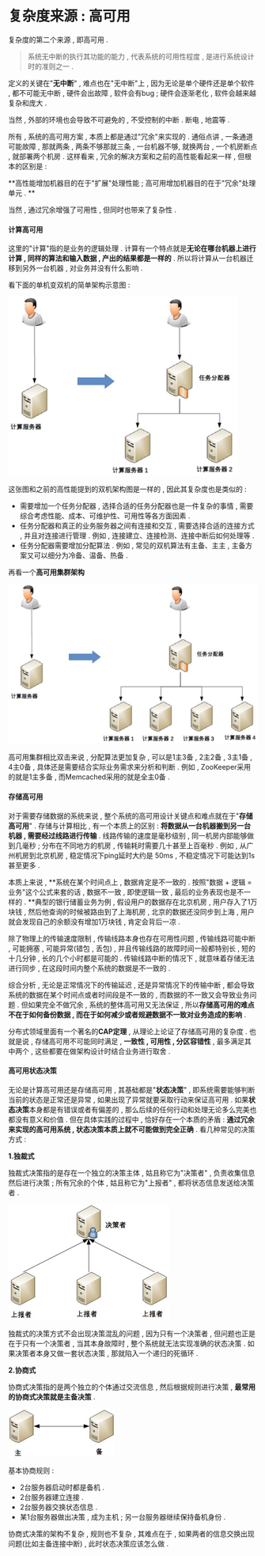 # 复杂度来源 : 高可用

复杂度的第二个来源 , 即高可用 .

> 系统无中断的执行其功能的能力 , 代表系统的可用性程度 , 是进行系统设计时的准则之一 .

定义的关键在"**无中断**" , 难点也在"无中断"上 , 因为无论是单个硬件还是单个软件 , 都不可能无中断 , 硬件会出故障 , 软件会有bug ; 硬件会逐渐老化 , 软件会越来越复杂和庞大 .

当然 , 外部的环境也会导致不可避免的 , 不受控制的中断 . 断电 , 地震等 .

所有 , 系统的高可用方案 , 本质上都是通过"冗余"来实现的 . 通俗点讲 , 一条通道可能故障 , 那就两条 , 两条不够那就三条 , 一台机器不够, 就换两台 , 一个机房断点 , 就部署两个机房 . 这样看来 , 冗余的解决方案和之前的高性能看起来一样 , 但根本的区别是 :

**高性能增加机器目的在于"扩展"处理性能 ; 高可用增加机器目的在于"冗余"处理单元 . **

当然 , 通过冗余增强了可用性 , 但同时也带来了复杂性 .

#### 计算高可用

这里的"计算"指的是业务的逻辑处理 . 计算有一个特点就是**无论在哪台机器上进行计算 , 同样的算法和输入数据 , 产出的结果都是一样的** . 所以将计算从一台机器迁移到另外一台机器 , 对业务并没有什么影响 .

看下面的单机变双机的简单架构示意图 :

![](/assets/danjibianshuangji.png)

这张图和之前的高性能提到的双机架构图是一样的 , 因此其复杂度也是类似的 :

* 需要增加一个任务分配器 , 选择合适的任务分配器也是一件复杂的事情 , 需要综合考虑性能、成本、可维护性、可用性等各方面因素 . 
* 任务分配器和真正的业务服务器之间有连接和交互 , 需要选择合适的连接方式 , 并且对连接进行管理 . 例如 , 连接建立、连接检测、连接中断后如何处理等 . 
* 任务分配器需要增加分配算法 . 例如 , 常见的双机算法有主备、主主 , 主备方案又可以细分为冷备、温备、热备 . 

再看一个**高可用集群架构**

![](/assets/gaokeyongjiqunjiaogou.png)

高可用集群相比双击来说 , 分配算法更加复杂 , 可以是1主3备 , 2主2备 , 3主1备 , 4主0备 , 具体还是需要结合实际业务需求来分析和判断 . 例如 , ZooKeeper采用的就是1主多备 , 而Memcached采用的就是全主0备 .

#### 存储高可用

对于需要存储数据的系统来说 , 整个系统的高可用设计关键点和难点就在于"**存储高可用**" . 存储与计算相比 , 有一个本质上的区别 : **将数据从一台机器搬到另一台机器 , 需要经过线路进行传输** . 线路传输的速度是毫秒级别 , 同一机房内部能够做到几毫秒 ; 分布在不同地方的机房 , 传输耗时需要几十甚至上百毫秒 . 例如 , 从广州机房到北京机房 , 稳定情况下ping延时大约是 50ms , 不稳定情况下可能达到1s甚至更多 .

本质上来说 , **系统在某个时间点上 , 数据肯定是不一致的 . 按照"数据 + 逻辑 = 业务"这个公式来套的话 , 数据不一致 , 即使逻辑一致 , 最后的业务表现也是不一样的 . **典型的银行储蓄业务为例 , 假设用户的数据存在北京机房 , 用户存入了1万块钱 , 然后他查询的时候被路由到了上海机房 , 北京的数据还没同步到上海 , 用户就会发现自己的余额没有增加1万块钱 , 肯定会背后一凉 .

除了物理上的传输速度限制 , 传输线路本身也存在可用性问题 , 传输线路可能中断 , 可能拥塞 , 可能异常\(错包 , 丢包\) , 并且传输线路的故障时间一般都特别长 , 短的十几分钟 , 长的几个小时都是可能的 . 传输线路中断的情况下 , 就意味着存储无法进行同步 , 在这段时间内整个系统的数据是不一致的 .

综合分析 , 无论是正常情况下的传输延迟 , 还是异常情况下的传输中断 , 都会导致系统的数据在某个时间点或者时间段是不一致的 , 而数据的不一致又会导致业务问题 . 但如果完全不做冗余 , 系统的整体高可用又无法保证 , 所以**存储高可用的难点不在于如何备份数据 , 而在于如何减少或者规避数据不一致对业务造成的影响** .

分布式领域里面有一个著名的**CAP定理** , 从理论上论证了存储高可用的复杂度 . 也就是说 , 存储高可用不可能同时满足 , **一致性 , 可用性 , 分区容错性** , 最多满足其中两个 , 这些都要在做架构设计时结合业务进行取舍 .

#### 高可用状态决策

无论是计算高可用还是存储高可用 , 其基础都是"**状态决策**" , 即系统需要能够判断当前的状态是正常还是异常 , 如果出现了异常就要采取行动来保证高可用 . 如果**状态决策**本身都是有错误或者有偏差的 , 那么后续的任何行动和处理无论多么完美也都没有意义和价值 . 但在具体实践的过程中 , 恰好存在一个本质的矛盾 : **通过冗余来实现的高可用系统 , 状态决策本质上就不可能做到完全正确** . 看几种常见的决策方式 :

**1.独裁式**

独裁式决策指的是存在一个独立的决策主体 , 姑且称它为"决策者" , 负责收集信息然后进行决策 ; 所有冗余的个体 , 姑且称它为"上报者" , 都将状态信息发送给决策者 .

![](/assets/ducaishi.png)

独裁式的决策方式不会出现决策混乱的问题 , 因为只有一个决策者 , 但问题也正是在于只有一个决策者 , 当其本身故障时 , 整个系统就无法实现准确的状态决策 . 如果决策者本身又做一套状态决策 , 那就陷入一个递归的死循环 .

**2.协商式**

协商式决策指的是两个独立的个体通过交流信息 , 然后根据规则进行决策 , **最常用的协商式决策就是主备决策** .

![](/assets/zhubeijuece.png)

基本协商规则 :

* 2台服务器启动时都是备机 . 
* 2台服务器建立连接 . 
* 2台服务器交换状态信息 . 
* 某1台服务器做出决策 , 成为主机 ; 另一台服务器继续保持备机身份 . 

协商式决策的架构不复杂 , 规则也不复杂 , 其难点在于 , 如果两者的信息交换出现问题\(比如主备连接中断\) , 此时状态决策应该怎么做 . 

